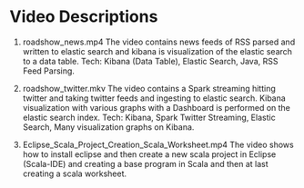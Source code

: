 # Video Descriptions

1. roadshow_news.mp4
The video contains news feeds of RSS parsed and written to elastic search and kibana is visualization of the elastic search to a data table. Tech: Kibana (Data Table), Elastic Search, Java, RSS Feed Parsing.

2. roadshow_twitter.mkv
The video contains a Spark streaming hitting twitter and taking twitter feeds and ingesting to elastic search. Kibana visualization with various graphs with a Dashboard is performed on the elastic search index.
Tech: Kibana, Spark Twitter Streaming, Elastic Search, Many visualization graphs on Kibana.

3. Eclipse_Scala_Project_Creation_Scala_Worksheet.mp4
The video shows how to install eclipse and then create a new scala project in Eclipse (Scala-IDE) and creating a base program in Scala and then at last creating a scala worksheet.


